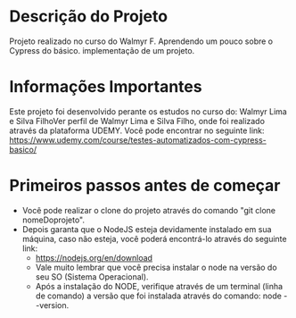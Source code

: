 # Descrição do Projeto
Projeto realizado no curso do Walmyr F. Aprendendo um pouco sobre o Cypress do básico. implementação de um projeto.

# Informações Importantes
Este projeto foi desenvolvido perante os estudos no curso do: Walmyr Lima e Silva FilhoVer perfil de Walmyr Lima e Silva Filho, onde foi realizado através da plataforma UDEMY.
Você pode encontrar no seguinte link: https://www.udemy.com/course/testes-automatizados-com-cypress-basico/

# Primeiros passos antes de começar
- Você pode realizar o clone do projeto através do comando "git clone nomeDoprojeto".
- Depois garanta que o NodeJS esteja devidamente instalado em sua máquina, caso não esteja, você poderá encontrá-lo através do seguinte link:
    - https://nodejs.org/en/download
    - Vale muito lembrar que você precisa instalar o node na versão do seu SO (Sistema Operacional).
    - Após a instalação do NODE, verifique através de um terminal (linha de comando) a versão que foi instalada através do comando: node --version.
